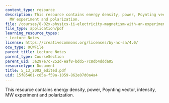 ```yaml
---
content_type: resource
description: This resource contains energy density, power, Poynting vector, intensity,
  MW experiment and polarization.
file: /courses/8-02x-physics-ii-electricity-magnetism-with-an-experimental-focus-spring-2005/15f85401c85af59a1059862e07d0a4a4_5_13_2002_edited.pdf
file_type: application/pdf
learning_resource_types:
- Lecture Notes
license: https://creativecommons.org/licenses/by-nc-sa/4.0/
ocw_type: OCWFile
parent_title: Lecture Notes
parent_type: CourseSection
parent_uid: 3a297e7c-252d-eaf8-bdd5-7c8db4ddda05
resourcetype: Document
title: 5_13_2002_edited.pdf
uid: 15f85401-c85a-f59a-1059-862e07d0a4a4
---
```

This resource contains energy density, power, Poynting vector, intensity, MW experiment and polarization.
